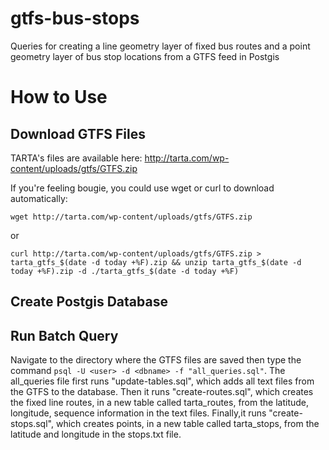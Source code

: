 # gtfs-bus-stops
Queries for creating a line geometry layer of fixed bus routes and a point geometry layer of bus stop locations from a GTFS feed in Postgis
# How to Use

## Download GTFS Files
TARTA's files are available here: http://tarta.com/wp-content/uploads/gtfs/GTFS.zip

If you're feeling bougie, you could use wget or curl to download automatically:

`wget http://tarta.com/wp-content/uploads/gtfs/GTFS.zip`

or

`curl http://tarta.com/wp-content/uploads/gtfs/GTFS.zip > tarta_gtfs_$(date -d today +%F).zip && unzip tarta_gtfs_$(date -d today +%F).zip -d ./tarta_gtfs_$(date -d today +%F)`

## Create Postgis Database

## Run Batch Query
Navigate to the directory where the GTFS files are saved then type the command
`psql -U <user> -d <dbname> -f "all_queries.sql"`. The all_queries file first runs "update-tables.sql", which adds all text files from the GTFS to the database. Then it runs "create-routes.sql", which creates the fixed line routes, in a new table called tarta_routes, from the latitude, longitude, sequence information in the text files. Finally,it runs "create-stops.sql", which creates points, in a new table called tarta_stops, from the latitude and longitude in the stops.txt file.  
